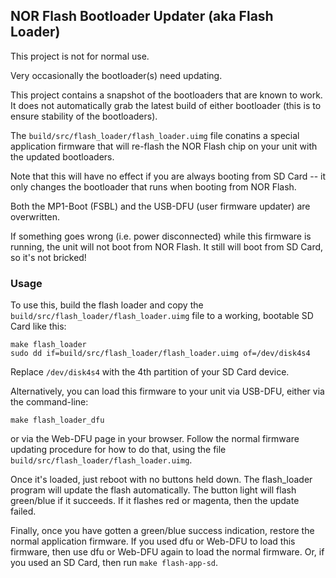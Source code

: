 ## NOR Flash Bootloader Updater (aka Flash Loader)

This project is not for normal use.

Very occasionally the bootloader(s) need updating.

This project contains a snapshot of the bootloaders that are known to work. It does not automatically
grab the latest build of either bootloader (this is to ensure stability of the bootloaders).

The `build/src/flash_loader/flash_loader.uimg` file conatins a special application firmware
that will re-flash the NOR Flash chip on your unit with the updated bootloaders.

Note that this will have no effect if you are always booting from SD Card -- it only changes
the bootloader that runs when booting from NOR Flash.

Both the MP1-Boot (FSBL) and the USB-DFU (user firmware updater) are overwritten.

If something goes wrong (i.e. power disconnected) while this firmware is running, the unit
will not boot from NOR Flash. It still will boot from SD Card, so it's not bricked!

### Usage

To use this, build the flash loader and copy the `build/src/flash_loader/flash_loader.uimg` file to a working, bootable SD Card like this:

```
make flash_loader
sudo dd if=build/src/flash_loader/flash_loader.uimg of=/dev/disk4s4
```

Replace `/dev/disk4s4` with the 4th partition of your SD Card device.

Alternatively, you can load this firmware to your unit via USB-DFU, either via the command-line:

```
make flash_loader_dfu
```

or via the Web-DFU page in your browser. Follow the normal firmware updating procedure for how to do that, using
the file `build/src/flash_loader/flash_loader.uimg`.

Once it's loaded, just reboot with no buttons held down. The flash_loader program will update the flash automatically. The button light will flash green/blue
if it succeeds. If it flashes red or magenta, then the update failed.

Finally, once you have gotten a green/blue success indication, restore the normal application firmware.
If you used dfu or Web-DFU to load this firmware, then use dfu or Web-DFU again to load the normal firmware.
Or, if you used an SD Card, then run `make flash-app-sd`.

